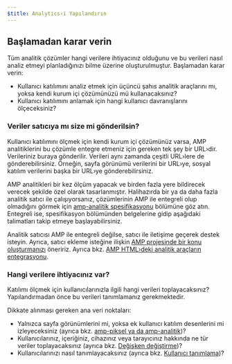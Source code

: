 ```yaml
---
$title: Analytics›i Yapılandırın
---
```


## Başlamadan karar verin

Tüm analitik çözümler hangi verilere ihtiyacınız olduğunu
ve bu verileri nasıl analiz etmeyi planladığınızı bilme üzerine oluşturulmuştur. Başlamadan karar verin:

* Kullanıcı katılımını analiz etmek için üçüncü şahıs analitik araçlarını mı,
yoksa kendi kurum içi çözümünüzü mü kullanacaksınız?
* Kullanıcı katılımını anlamak için hangi kullanıcı davranışlarını ölçeceksiniz?

### Veriler satıcıya mı size mi gönderilsin?

Kullanıcı katılımını ölçmek için kendi kurum içi çözümünüz varsa,
AMP analitiklerini bu çözümle entegre etmeniz için gereken tek şey bir URL›dir.
Verileriniz buraya gönderilir.
Verileri aynı zamanda çeşitli URL›lere de gönderebilirsiniz.
Örneğin, sayfa görünümü verilerini bir URL›ye,
sosyal katılım verilerini başka bir URL›ye gönderebilirsiniz.

AMP analitikleri bir kez ölçüm yapacak ve birden fazla yere bildirecek verecek şekilde özel olarak tasarlanmıştır.
Halihazırda bir ya da daha fazla analitik satıcı ile çalışıyorsanız,
çözümlerinin AMP ile entegreli olup olmadığını görmek için 
[amp-analitik spesifikasyonu](/tr/docs/reference/components/amp-analytics.html)
bölümüne göz atın.
Entegreli ise, spesifikasyon bölümünden belgelerine gidip
aşağıdaki talimatları takip etmeye başlayabilirsiniz.

Analitik satıcısı AMP ile entegreli değilse,
satıcı ile iletişime geçerek destek isteyin.
Ayrıca, satıcı ekleme isteğine ilişkin [AMP projesinde bir konu oluşturmanızı](https://github.com/ampproject/amphtml/issues/new)
öneririz.
Ayrıca bkz. 
[AMP HTML›deki analitik araçların entegrasyonu](https://github.com/ampproject/amphtml/blob/master/extensions/amp-analytics/integrating-analytics.md).

### Hangi verilere ihtiyacınız var?

Katılımı ölçmek için kullanıcılarınızla ilgili hangi verileri toplayacaksınız?
Yapılandırmadan önce bu verileri tanımlamanız gerekmektedir.

Dikkate alınması gereken ana veri noktaları:

* Yalnızca sayfa görünümlerini mi, yoksa ek kullanıcı katılım desenlerini mi izleyeceksiniz
(ayrıca bkz. [amp-piksel ya da amp-analitik](/tr/docs/analytics/analytics_basics.html#amp-piksel-veya-amp-analitik-kullanıyor-musunuz?))?
* Kullanıcılarınız, içeriğiniz,
cihazınız veya tarayıcınız hakkında ne tür veriler toplayacaksınız (ayrıca bkz. [Değişken değiştirme](/tr/docs/analytics/analytics_basics.html#değişken-değiştirme))?
* Kullanıcılarınızı nasıl tanımlayacaksınız (ayrıca bkz. [Kullanıcı tanımlama](/tr/docs/analytics/analytics_basics.html#kullanıcı-tanımlama))?
